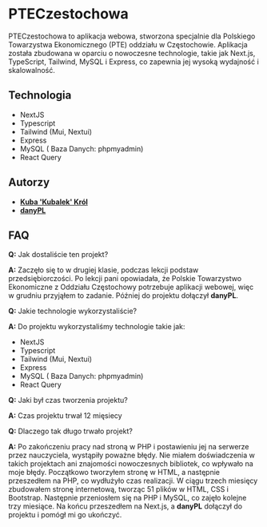 # **PTECzestochowa**

<p>
  PTECzestochowa to aplikacja webowa, stworzona specjalnie dla Polskiego Towarzystwa Ekonomicznego (PTE) oddziału w Częstochowie. Aplikacja została zbudowana w oparciu o nowoczesne technologie, takie jak Next.js, TypeScript, Tailwind, MySQL i Express, co zapewnia jej wysoką wydajność i skalowalność.
</p>

## **Technologia**

- NextJS
- Typescript
- Tailwind (Mui, Nextui)
- Express
- MySQL ( Baza Danych: phpmyadmin)
- React Query

## **Autorzy**

- **[Kuba 'Kubalek' Król](https://github.com/Kubaleek)**
- **[danyPL](https://github.com/danyPL)**

## **FAQ**

**Q:** Jak dostaliście ten projekt?

**A:** Zaczęło się to w drugiej klasie, podczas lekcji podstaw przedsiębiorczości. 
Po lekcji pani opowiadała, że Polskie Towarzystwo Ekonomiczne z Oddziału Częstochowy potrzebuje aplikacji webowej, 
więc w grudniu przyjąłem to zadanie. Później do projektu dołączył **danyPL**.

**Q:** Jakie technologie wykorzystaliście?

**A:** 
Do projektu wykorzystaliśmy technologie takie jak: 
- NextJS
- Typescript
- Tailwind (Mui, Nextui)
- Express
- MySQL ( Baza Danych: phpmyadmin)
- React Query

**Q:** Jaki był czas tworzenia projektu?

**A:** Czas projektu trwał 12 mięsiecy

**Q:** Dlaczego tak długo trwało projekt?

**A:** Po zakończeniu pracy nad stroną w PHP i postawieniu jej na serwerze przez nauczyciela, wystąpiły poważne błędy. Nie miałem doświadczenia w takich projektach ani znajomości nowoczesnych bibliotek, co wpływało na moje błędy. Początkowo tworzyłem stronę w HTML, a następnie przeszedłem na PHP, co wydłużyło czas realizacji. W ciągu trzech miesięcy zbudowałem stronę internetową, tworząc 51 plików w HTML, CSS i Bootstrap. Następnie przeniosłem się na PHP i MySQL, co zajęło kolejne trzy miesiące. Na końcu przeszedłem na Next.js, a **danyPL** dołączył do projektu i pomógł mi go ukończyć.


